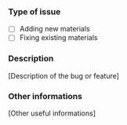 ### Type of issue

* [ ] Adding new materials
* [ ] Fixing existing materials

### Description

[Description of the bug or feature]

### Other informations

[Other useful informations]